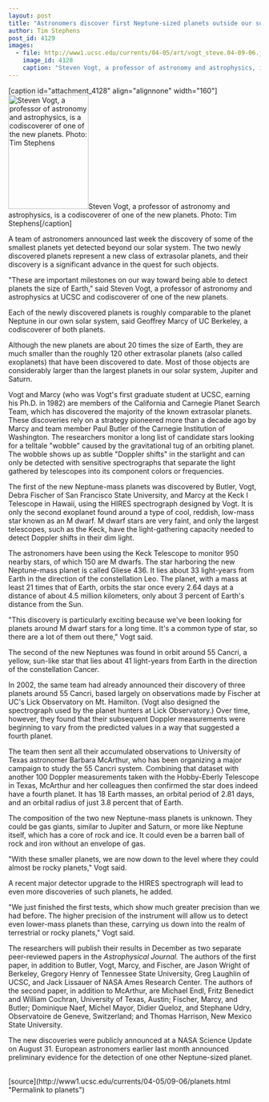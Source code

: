 ```yaml
---
layout: post
title: "Astronomers discover first Neptune-sized planets outside our solar system"
author: Tim Stephens
post_id: 4129
images:
  - file: http://www1.ucsc.edu/currents/04-05/art/vogt_steve.04-09-06.jpg
    image_id: 4128
    caption: "Steven Vogt, a professor of astronomy and astrophysics, is a codiscoverer of one of the new planets. Photo: Tim Stephens"
---
```


[caption id="attachment_4128" align="alignnone" width="160"]<a href="http://localhost/mysite/wp-content/uploads/2004/09/vogt_steve.04-09-06.jpg"><img class="size-full wp-image-4128" src="http://localhost/mysite/wp-content/uploads/2004/09/vogt_steve.04-09-06.jpg" alt="Steven Vogt, a professor of astronomy and astrophysics, is a codiscoverer of one of the new planets. Photo: Tim Stephens" width="160" height="228" /></a>Steven Vogt, a professor of astronomy and astrophysics, is a codiscoverer of one of the new planets. Photo: Tim Stephens[/caption]
<p>
  A team of astronomers announced last week the discovery of some of the smallest planets yet detected beyond our solar system. The two newly discovered planets represent a new class of extrasolar planets, and their discovery is a significant advance in the quest for such objects.
</p>
<p>
  "These are important milestones on our way toward being able to detect planets the size of Earth," said Steven Vogt, a professor of astronomy and astrophysics at UCSC and codiscoverer of one of the new planets.<br>
</p>
<p>
  Each of the newly discovered planets is roughly comparable to the planet Neptune in our own solar system, said Geoffrey Marcy of UC Berkeley, a codiscoverer of both planets.
</p>
<p>
  Although the new planets are about 20 times the size of Earth, they are much smaller than the roughly 120 other extrasolar planets (also called exoplanets) that have been discovered to date. Most of those objects are considerably larger than the largest planets in our solar system, Jupiter and Saturn.<br>
</p>
<p>
  Vogt and Marcy (who was Vogt's first graduate student at UCSC, earning his Ph.D. in 1982) are members of the California and Carnegie Planet Search Team, which has discovered the majority of the known extrasolar planets. These discoveries rely on a strategy pioneered more than a decade ago by Marcy and team member Paul Butler of the Carnegie Institution of Washington. The researchers monitor a long list of candidate stars looking for a telltale "wobble" caused by the gravitational tug of an orbiting planet. The wobble shows up as subtle "Doppler shifts" in the starlight and can only be detected with sensitive spectrographs that separate the light gathered by telescopes into its component colors or frequencies.<br>
</p>
<p>
  The first of the new Neptune-mass planets was discovered by Butler, Vogt, Debra Fischer of San Francisco State University, and Marcy at the Keck I Telescope in Hawaii, using the HIRES spectrograph designed by Vogt. It is only the second exoplanet found around a type of cool, reddish, low-mass star known as an M dwarf. M dwarf stars are very faint, and only the largest telescopes, such as the Keck, have the light-gathering capacity needed to detect Doppler shifts in their dim light.<br>
</p>
<p>
  The astronomers have been using the Keck Telescope to monitor 950 nearby stars, of which 150 are M dwarfs. The star harboring the new Neptune-mass planet is called Gliese 436. It lies about 33 light-years from Earth in the direction of the constellation Leo. The planet, with a mass at least 21 times that of Earth, orbits the star once every 2.64 days at a distance of about 4.5 million kilometers, only about 3 percent of Earth's distance from the Sun.<br>
</p>
<p>
  "This discovery is particularly exciting because we've been looking for planets around M dwarf stars for a long time. It's a common type of star, so there are a lot of them out there," Vogt said.<br>
</p>
<p>
  The second of the new Neptunes was found in orbit around 55 Cancri, a yellow, sun-like star that lies about 41 light-years from Earth in the direction of the constellation Cancer.<br>
</p>
<p>
  In 2002, the same team had already announced their discovery of three planets around 55 Cancri, based largely on observations made by Fischer at UC's Lick Observatory on Mt. Hamilton. (Vogt also designed the spectrograph used by the planet hunters at Lick Observatory.) Over time, however, they found that their subsequent Doppler measurements were beginning to vary from the predicted values in a way that suggested a fourth planet.<br>
</p>
<p>
  The team then sent all their accumulated observations to University of Texas astronomer Barbara McArthur, who has been organizing a major campaign to study the 55 Cancri system. Combining that dataset with another 100 Doppler measurements taken with the Hobby-Eberly Telescope in Texas, McArthur and her colleagues then confirmed the star does indeed have a fourth planet. It has 18 Earth masses, an orbital period of 2.81 days, and an orbital radius of just 3.8 percent that of Earth.<br>
</p>
<p>
  The composition of the two new Neptune-mass planets is unknown. They could be gas giants, similar to Jupiter and Saturn, or more like Neptune itself, which has a core of rock and ice. It could even be a barren ball of rock and iron without an envelope of gas.<br>
</p>
<p>
  "With these smaller planets, we are now down to the level where they could almost be rocky planets," Vogt said.<br>
</p>
<p>
  A recent major detector upgrade to the HIRES spectrograph will lead to even more discoveries of such planets, he added.<br>
</p>
<p>
  "We just finished the first tests, which show much greater precision than we had before. The higher precision of the instrument will allow us to detect even lower-mass planets than these, carrying us down into the realm of terrestrial or rocky planets," Vogt said.<br>
</p>
<p>
  The researchers will publish their results in December as two separate peer-reviewed papers in the <i>Astrophysical Journal.</i> The authors of the first paper, in addition to Butler, Vogt, Marcy, and Fischer, are Jason Wright of Berkeley, Gregory Henry of Tennessee State University, Greg Laughlin of UCSC, and Jack Lissauer of NASA Ames Research Center. The authors of the second paper, in addition to McArthur, are Michael Endl, Fritz Benedict and William Cochran, University of Texas, Austin; Fischer, Marcy, and Butler; Dominique Naef, Michel Mayor, Didier Queloz, and Stephane Udry, Observatoire de Geneve, Switzerland; and Thomas Harrison, New Mexico State University.<br>
</p>
<p>
  The new discoveries were publicly announced at a NASA Science Update on August 31. European astronomers earlier last month announced preliminary evidence for the detection of one other Neptune-sized planet.<br>
  <br>
</p>
[source](http://www1.ucsc.edu/currents/04-05/09-06/planets.html "Permalink to planets")
